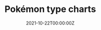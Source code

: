 ---
date: "2021-10-22T00:00:00Z"
external_link: /post/2021-10-22-pokémon/
image:
  focal_point: Smart
title: "Pokémon type charts"
tags: 
  - data visualizations
  - ggplot2
  - rstats
---